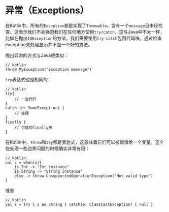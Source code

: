 # 异常（Exceptions）

在Kotlin中，所有的`Exception`都是实现了`Throwable`，含有一个`message`且未经检查。这表示我们不会强迫我们在任何地方使用`try/catch`。这与Java中不太一样，比如在抛出`IOException`的方法，我们需要使用`try-catch`包围代码块。通过检查exception来处理显示并不是一个好的方法。

抛出异常的方式与Java很类似：

```
// kotlin
throw MyException("Exception message")
```

`try`表达式也是相同的：

```
// kotlin
try{
	// 一些代码
}
catch (e: SomeException) {
	// 处理
}
finally {
	// 可选的finally块
}
```

在Kotlin中，`throw`和`try`都是表达式，这意味着它们可以被赋值给一个变量。这个在处理一些边界问题的时候确实非常有用：

```
// kotlin
val s = when(x){
	is Int -> "Int instance"
	is String -> "String instance"
	else -> throw UnsupportedOperationException("Not valid type")
}
```

或者

```
// kotlin
val s = try { x as String } catch(e: ClassCastException) { null }
```
